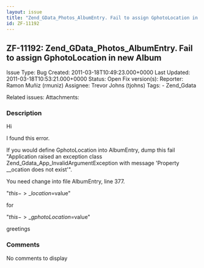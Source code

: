 ```yaml
---
layout: issue
title: "Zend_GData_Photos_AlbumEntry. Fail to assign GphotoLocation in new Album"
id: ZF-11192
---
```


ZF-11192: Zend\_GData\_Photos\_AlbumEntry. Fail to assign GphotoLocation in new Album
-------------------------------------------------------------------------------------

 Issue Type: Bug Created: 2011-03-18T10:49:23.000+0000 Last Updated: 2011-03-18T10:53:21.000+0000 Status: Open Fix version(s): 
 Reporter:  Ramon Muñiz (rmuniz)  Assignee:  Trevor Johns (tjohns)  Tags: - Zend\_Gdata
 
 Related issues: 
 Attachments: 
### Description

Hi

I found this error.

If you would define GphotoLocation into AlbumEntry, dump this fail "Application raised an exception class Zend\_Gdata\_App\_InvalidArgumentException with message 'Property \_\_ocation does not exist'".

You need change into file AlbumEntry, line 377.

"$this->\_location=$value"

for

"$this->\_gphotoLocation=$value"

greetings

 

 

### Comments

No comments to display